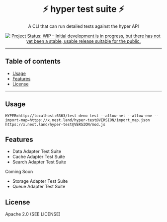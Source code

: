 <h1 align="center">⚡️ hyper test suite ⚡️</h1>
<p align="center">A CLI that can run detailed tests against the hyper API</p>
<p align="center">
  <a href="https://www.repostatus.org/#wip"><img src="https://www.repostatus.org/badges/latest/wip.svg" alt="Project Status: WIP – Initial development is in progress, but there has not yet been a stable, usable release suitable for the public." /></a>
  </p>

---

## Table of contents

- [Usage](#usage)
- [Features](#features)
- [License](#license)

---

## Usage

```
HYPER=http://localhost:6363/test deno test --allow-net --allow-env --import-map=https://x.nest.land/hyper-test@VERSION/import_map.json https://x.nest.land/hyper-test@VERSION/mod.js
```

## Features

- Data Adapter Test Suite
- Cache Adapter Test Suite
- Search Adapter Test Suite

Coming Soon

- Storage Adapter Test Suite
- Queue Adapter Test Suite


## License

Apache 2.0 (SEE LICENSE)